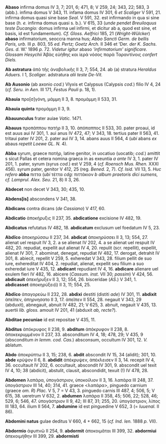 **Abaso** infirma domus IV 3, 7; 201, 6; 471, 8; V 259, 24; 343, 22;
583, 3 (abb.). infima domus V 343, 11. infama domus IV 301, 6 *et*
*Scaliger* V 591, 21. infirma domus quasi sine base *Seal.* V 591, 32.
est infirmando in qua si sine base (*h. e.* infirma domus quasi s. b.).
V 615, 33 (*unde pendet Breuiloquus teste Ducangio:* domus infirma uel
infirmi, et dicitur ab a, quod est sine, et basis, id est fundamentum).
*Cf. Gloss. Aelfrici* 185, 21 (*Wright-Wülcker*) **abaso**
infirmatorium, seoccra manna hus; *Abbo Sancti Germ. de bellis Paris,
urb.* III *p.* 803, 55 *ed. Pertz; Goetz Arch.* II 346 et 'Der. *der K.
Sachs. Ges. d.* W.' 1896 *p.* 72. *Videtur igitur* abaso
*'infirmatorium' significare. Glossam Hesychii* Ἀβὰς εὐήθης και ἱερὰ
νόσος παρὰ Ταραντίνοις *confert Diels.*

**Ab astratura** ἀπὸ τῆς ἀναβολικῆς II 3, 7; 554, 24. ab (a) stratura
*Heraldus Aduers.* I 1, *Scaliger.* adstratura *alii teste De-Vit.*

**Ab Ausonio** (ab axonio *cod.*) Vlyxis et Calypsus (Calypsis *cod.*)
filio IV 4, 24 (*cf. Seru. in Aen.* III 171, *Festus Pauli* p. 18, 1).

**Abauia** προ[σ]γόνη, μάμμη II 3, 8. προμάμμη II 533, 31.

**Abauia quinta** προμάμμη II 3, 9.

**Abauunculus** frater auiae *Vatic.* 1471.

**Abauus** προπάππου πατήρ II 3, 10. ἀπόπαππος II 533, 30. pater proaui,
id est auus aui IV 301, 1. aui anus IV 472, 47; V 343, 18. tertius pater
II 563, 41. tritaui pater IV 201, 2. pater aui IV 3, 14. abans auus II
564, 4 (*ubi* abans *ex* abaus *repetit Loewe GL. N.* 4).

**Abba** syrum, graece πατὴρ, latine genitor, in uocatiuo (uocatib;
*cod.*) amittit s sicut Pallas et cetera nomina graeca in as exeuntia *a
ante* IV 3, 1. pater IV 201, 1. pater, syrum (syrus *cod.*) est V 259, 4
(*cf. Roensch Mus. Rhen.* XXXI 456). syrum pater, genitor V 412, 25
(reg. *Bened.* 2, 7). *Cf. Isid.* VII 13, 5. *Huc refero* **abba** πιττα
(*ubi* τέττα *cdg:* πιττάκιον *b album praetoris dici sumens, cf.
Lamprul. Alex. Seu.* 21, 8) II 3, 26.

**Abdecet** non decet V 343, 30; 435, 10.

**Abdens[is]** abscondens V 341, 38.

**Abdicans** contra dicans (*de Cassiano*) V 417, 60.

**Abdicatio** ἀποκήρυξις II 237, 35. **abdicatione** excisione IV 482,
19.

**Abdicatus** refutatus IV 482, 18. **abdicatum** exclusum uel foedatum
IV 5, 23.

**Abdĭco** ἀποκηρύσσω II 237, 34. **abdicat** ἀποκηρύσσει II 3, 13; 554,
27. alienat uel respuit IV 3, 2. a se alienat IV 202, 4. a se alienat
uel respuit IV 482, 20. repudiat, expellit aut alienat IV 4, 20. repulit
(scr. repellit), expellit, alienat IV 301, 7. abominat, denegat,
repudiat IV 482, 17. derogat, detrahit IV 301, 8. abiecit, repellit V
259, 5. exheredat V 343, 28. filium pellit de suo iure, exhereditat IV
404, 2. repudiat, alienat, expellit seu filium a suo exheredat iure V
435, 12. **abdicant** repudiant IV 4, 16. **abdicare** alienare uel
exulem fieri IV 482, 16. abicere (*Cassum. inst.* VII 30; *passim*) V
424, 56. **abdicauit** ἀπεκήρυξεν II 3, 12; 554, 26. bisceridae (*AS.*)
V 341, 1. **abdicasset** ἀποκηρύξει(ί) II 3, 11; 554, 25.

**Abdīco** ἀπαγορεύω II 232, 28. **abdixi** destiti (distiti *ade*) IV
301, 11. **abdixit** ἀπεῖπεν, ἀπηρνησατο II 3, 17. ἀπεῖπεν II 554, 28.
negauit V 343, 29 (abduxit), abnegauit, abnuit IV 482, 21; V 625, 3.
abnuit, negauit V 435, 13. auertii *lib. gloss.* amouit IV 201, 41
(abduxit *ab, recte?*).

**Abditae pecuniae** id est repositae V 435, 11.

**Abditus** ἀπόκρυφος II 238, 9. **abditum** ἀπόκρυφον II 238, 8.
ἀποκεκρυμμένον II 237, 33. absconditum IV 4, 18; 478, 29; V 435, 9
(absconditum *in lemm. cod. Cas.*) absconsum, occultum IV 301, 12. *V.*
ablatum.

**Abdo** ἀποκρύπτω II 3, 15; 238, 6. **abdit** abscondit IV 15, 34
(alidit); 301, 10. **abde** κρύψον II 6, 8. **abdidit** ἀπέκρυψεν,
ἀπέκλεισεν II 3, 14. recepit IV 4, 36. occultauit IV 202, 6. occultauit,
abscondit IV 301, 9. abscondit uel texit IV 4, 10; 38 (abdicit),
abstulit, clausit, abscondidit, texuit (!) IV 478, 28.

**Abdomen** λαπάρα, ὑπογάστριον, ὑποκοίλιον II 3, 16. λαπάρα III 248,
37. ὑπογάστριον III 14, 40; 314, 41. graece \<λαπάρα\>, pinguedo carnium
(graece *om. R*) *Plac.* V 5, 7 = V 43, 3. pinguedo carnis III 487, 4;
506, 5; V 615, 38. ueretrum V 632, 2. **abdumen** λαπάρα II 358, 45;
506, 22; 528, 46; 529, 6; 546, 47. ὑπογάστριον II 9, 42; III 87, 31;
255, 20. ὑπογάστριον, λίπος III 183, 64. ilium II 564, 7. **abdumine**
id est pinguedine V 652, 3 (= *Iuuenal.* II 86).

**Abdomini natus** gulae deditus V 660, 4 + 662, 15 (*cf. Ind. Ien.*
1888 *p.* VII).

**Abdormio** ἀφυπνῶ II 254, 9. **abdormit** ἀποκοιμᾶται III 399, 32.
**abdormiui** ἀπεκοιμήθην III 399, 29. **abdormisti**
